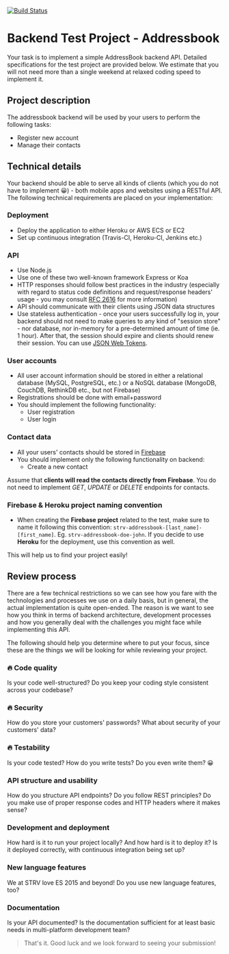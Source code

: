 [![Build Status](https://travis-ci.org/TheDeathStreaker/strv-addressbook-jarc-adrian.svg?branch=master)](https://travis-ci.org/TheDeathStreaker/strv-addressbook-jarc-adrian)

[firebase-url]: https://firebase.com
[rfc-http-url]: https://www.ietf.org/rfc/rfc2616.txt
[jwt-url]: http://jwt.io

# Backend Test Project - Addressbook

Your task is to implement a simple AddressBook backend API. Detailed specifications for the test project are provided below. We estimate that you will not need more than a single weekend at relaxed coding speed to implement it.

## Project description

The addressbook backend will be used by your users to perform the following tasks:

- Register new account
- Manage their contacts

## Technical details

Your backend should be able to serve all kinds of clients (which you do not have to implement 😀) - both mobile apps and websites using a RESTful API. The following technical requirements are placed on your implementation:

### Deployment

- Deploy the application to either Heroku or AWS ECS or EC2
- Set up continuous integration (Travis-CI, Heroku-CI, Jenkins etc.)

### API

- Use Node.js
- Use one of these two well-known framework Express or Koa
- HTTP responses should follow best practices in the industry (especially with regard to status code definitions and request/response headers' usage - you may consult [RFC 2616][rfc-http-url] for more information)
- API should communicate with their clients using JSON data structures
- Use stateless authentication - once your users successfully log in, your backend should not need to make queries to any kind of "session store" - nor database, nor in-memory for a pre-determined amount of time (ie. 1 hour). After that, the session should expire and clients should renew their session. You can use [JSON Web Tokens][jwt-url].

### User accounts

- All user account information should be stored in either a relational database (MySQL, PostgreSQL, etc.) or a NoSQL database (MongoDB, CouchDB, RethinkDB etc., but not Firebase)
- Registrations should be done with email+password
- You should implement the following functionality:
  - User registration
  - User login

### Contact data

- All your users' contacts should be stored in [Firebase][firebase-url]
- You should implement only the following functionality on backend:
  - Create a new contact

Assume that **clients will read the contacts directly from Firebase**. You do not need to implement *GET*, *UPDATE* or *DELETE* endpoints for contacts.
 
### Firebase & Heroku project naming convention
 
 - When creating the **Firebase project** related to the test, make sure to name it following this convention: `strv-addressbook-[last_name]-[first_name]`. Eg. `strv-addressbook-doe-john`. If you decide to use **Heroku** for the deployment, use this convention as well.
 
 This will help us to find your project easily!

## Review process

There are a few technical restrictions so we can see how you fare with the technologies and processes we use on a daily basis, but in general, the actual implementation is quite open-ended. The reason is we want to see how you think in terms of backend architecture, development processes and how you generally deal with the challenges you might face while implementing this API.

The following should help you determine where to put your focus, since these are the things we will be looking for while reviewing your project.

### 🔥 Code quality

Is your code well-structured? Do you keep your coding style consistent across your codebase?

### 🔥 Security

How do you store your customers' passwords? What about security of your customers' data?

### 🔥 Testability

Is your code tested? How do you write tests? Do you even write them? 😀

### API structure and usability

How do you structure API endpoints? Do you follow REST principles? Do you make use of proper response codes and HTTP headers where it makes sense?

### Development and deployment

How hard is it to run your project locally? And how hard is it to deploy it? Is it deployed correctly, with continuous integration being set up?

### New language features

We at STRV love ES 2015 and beyond! Do you use new language features, too?

### Documentation

Is your API documented? Is the documentation sufficient for at least basic needs in multi-platform development team?

> That's it. Good luck and we look forward to seeing your submission!
